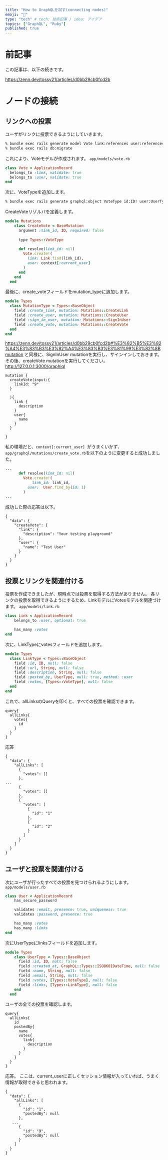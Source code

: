 ```yaml
---
title: "How to GraphQLを試す(connecting nodes)"
emoji: "💬"
type: "tech" # tech: 技術記事 / idea: アイデア
topics: ["GraphQL", "Ruby"]
published: true
---
```


# 前記事
この記事は、以下の続きです。

https://zenn.dev/tossy21/articles/d0bb29cb0fcd2b

# ノードの接続

## リンクへの投票

ユーザがリンクに投票できるようにしていきます。

```bash
% bundle exec rails generate model Vote link:references user:references
% bundle exec rails db:migrate
```

これにより、Voteモデルが作成されます。
`app/models/vote.rb`
```ruby
class Vote < ApplicationRecord
  belongs_to :link, validate: true
  belongs_to :user, validate: true
end
```

次に、VoteTypeを追加します。
```bash
% bundle exec rails generate graphql:object VoteType id:ID! user:UserType! link:LinkType!
```

CreateVoteリゾルバを定義します。
```ruby
module Mutations
    class CreateVote < BaseMutation
      argument :link_id, ID, required: false
  
      type Types::VoteType
  
      def resolve(link_id: nil)
        Vote.create!(
          link: Link.find(link_id),
          user: context[:current_user]
        )
      end
    end
  end
```

最後に、create_voteフィールドをmutation_typeに追加します。
```ruby
module Types
  class MutationType < Types::BaseObject
    field :create_link, mutation: Mutations::CreateLink
    field :create_user, mutation: Mutations::CreateUser
    field :sign_in_user, mutation: Mutations::SignInUser
    field :create_vote, mutation: Mutations::CreateVote
  end
end

```

https://zenn.dev/tossy21/articles/d0bb29cb0fcd2b#%E3%82%B5%E3%82%A4%E3%83%B3%E3%82%A4%E3%83%B3%E3%81%99%E3%82%8Bmutation と同様に、SignInUser mutationを実行し、サインインしておきます。
その後、createVote mutationを実行してください。
http://127.0.0.1:3000/graphiql

```
mutation {
  createVote(input:{
    linkId: "9"
  }
    
  ){
    link {
      description
    }
    user{
      name
    }
  }
  
}
```

私の環境だと、`context[:current_user] `がうまくいかず、`app/graphql/mutations/create_vote.rb`を以下のように変更すると成功しました。

```ruby
...
      def resolve(link_id: nil)
        Vote.create!(
            link_id: link_id,
          user:  User.find_by(id: 1) 
        )
...
```

成功した際の応答は以下。
```
{
  "data": {
    "createVote": {
      "link": {
        "description": "Your testing playground"
      },
      "user": {
        "name": "Test User"
      }
    }
  }
}
```


## 投票とリンクを関連付ける

投票を作成できましたが、現時点では投票を取得する方法がありません。
各リンクの投票を取得できるようにするため、LinkモデルにVotesモデルを関連づけます。
`app/models/link.rb`
```ruby
class Link < ApplicationRecord
    belongs_to :user, optional: true

    has_many :votes
end
```

次に、LinkTypeにvotesフィールドを追加します。
```ruby
module Types
  class LinkType < Types::BaseObject
    field :id, ID, null: false
    field :url, String, null: false
    field :description, String, null: false
    field :posted_by, UserType, null: true, method: :user
    field :votes, [Types::VoteType], null: false
  end
end
```

これで、allLinksのQueryを叩くと、すべての投票を確認できます。

```
query{
  allLinks{
    votes{
      id
    }
  }
}
```

応答
```
{
  "data": {
    "allLinks": [
      {
        "votes": []
      },
...
      {
        "votes": []
      },
      {
        "votes": [
          {
            "id": "1"
          },
          {
            "id": "2"
          }
        ]
      }
    ]
  }
}
```

## ユーザと投票を関連付ける
次にユーザが行ったすべての投票を見つけられるようにします。
`app/models/user.rb`
```ruby
class User < ApplicationRecord
    has_secure_password

    validates :email, presence: true, uniqueness: true
    validates :password, presence: true

    has_many :votes
    has_many :links
end

```

次にUserTypeにlinksフィールドを追加します。
```ruby
module Types
    class UserType < Types::BaseObject
      field :id, ID, null: false
      field :created_at, GraphQL::Types::ISO8601DateTime, null: false
      field :name, String, null: false
      field :email, String, null: false
      field :votes, [Types::VoteType], null: false
      field :links, [Types::LinkType], null: false
    end
  end

```

ユーザの全ての投票を確認します。
```
query{
  allLinks{
    id
    postedBy{
      name
      votes{
        link{
          description
        }
      }
    }
  }
}
```

応答。
ここは、current_userに正しくセッション情報が入っていれば、うまく情報が取得できると思われます。
```
{
  "data": {
    "allLinks": [
      {
        "id": "1",
        "postedBy": null
      },
   ...
      {
        "id": "9",
        "postedBy": null
      }
    ]
  }
}
```
